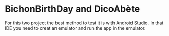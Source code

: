# BichonBirthDay and DicoAbète
For this two project the best method to test it is with Android Studio. In that IDE you need to creat an emulator and run the app in the emulator.